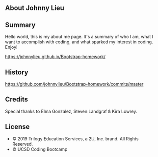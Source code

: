 ## About Johnny Lieu

## Summary

Hello world, this is my about me page. It's a summary of who I am, what I want to accomplish with coding, and what sparked my interest in coding. Enjoy!

https://johnnylieu.github.io/Bootstrap-homework/

## History

https://github.com/johnnylieu/Bootstrap-homework/commits/master

## Credits
Special thanks to Elma Gonzalez, Steven Landgraf & Kira Lowrey.

## License
 
* © 2019 Trilogy Education Services, a 2U, Inc. brand. All Rights Reserved.
* © UCSD Coding Bootcamp
